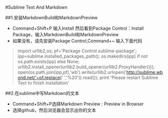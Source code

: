 #Sublime Text And Markdown

##1.安装MarkdownBuild和MarkdownPreview

 - Command+Shift+P 输入Install 然后看到Package Control：Install Package，输入MarkdownBuild和MarkdownPreview
 - 如果没有，请先安装Package Control,Command+~ 输入下面代码

> import urllib2,os; pf='Package Control.sublime-package';
> ipp=sublime.installed_packages_path(); os.makedirs(ipp) if not
> os.path.exists(ipp) else None;
> urllib2.install_opener(urllib2.build_opener(urllib2.ProxyHandler()));
> open(os.path.join(ipp,pf),'wb').write(urllib2.urlopen('http://sublime.wbond.net/'+pf.replace('
> ','%20')).read()); print 'Please restart Sublime Text to finish
> installation'

##2.在sublime中写Markdown的文本

 - Command+Shift+P选择Markdown Preview : Preview in Browser
 - 选择github，然后浏览器会显示出你的文本